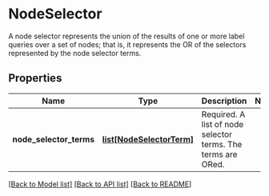 # NodeSelector

A node selector represents the union of the results of one or more label queries over a set of nodes; that is, it represents the OR of the selectors represented by the node selector terms.
## Properties
Name | Type | Description | Notes
------------ | ------------- | ------------- | -------------
**node_selector_terms** | [**list[NodeSelectorTerm]**](NodeSelectorTerm.md) | Required. A list of node selector terms. The terms are ORed. | 

[[Back to Model list]](../README.md#documentation-for-models) [[Back to API list]](../README.md#documentation-for-api-endpoints) [[Back to README]](../README.md)


